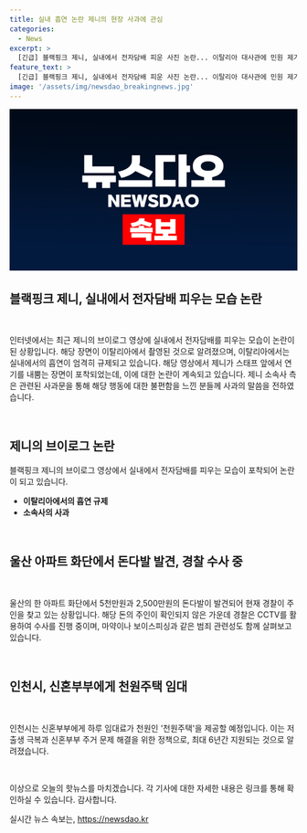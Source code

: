 ```yaml
---
title: 실내 흡연 논란 제니의 현장 사과에 관심
categories:
  - News
excerpt: >
  [긴급] 블랙핑크 제니, 실내에서 전자담배 피운 사진 논란... 이탈리아 대사관에 민원 제기되며 공식 사과. 울산 아파트 화단에서 5천만원과 2,500만원 돈다발 발견, 경찰은 주인 찾기에 allein. 인천시, 천원주택으로 신혼부부 지원...1일 1천원 임대료로 를 Teuchos. [매일 신선한 뉴스, [회]]
feature_text: >
  [긴급] 블랙핑크 제니, 실내에서 전자담배 피운 사진 논란... 이탈리아 대사관에 민원 제기되며 공식 사과. 울산 아파트 화단에서 5천만원과 2,500만원 돈다발 발견, 경찰은 주인 찾기에 allein. 인천시, 천원주택으로 신혼부부 지원...1일 1천원 임대료로 를 Teuchos. [매일 신선한 뉴스, [회]]
image: '/assets/img/newsdao_breakingnews.jpg'
---
```


<p><img src="/assets/img/newsdao_breakingnews.jpg" alt="pcversion 속보" /></p>

<h2 data-ke-size="size32"><b>블랙핑크 제니, 실내에서 전자담배 피우는 모습 논란</b></h2>

<p data-ke-size="size16">&nbsp;</p>

<p>인터넷에서는 최근 제니의 브이로그 영상에 실내에서 전자담배를 피우는 모습이 논란이 된 상황입니다. 해당 장면이 이탈리아에서 촬영된 것으로 알려졌으며, 이탈리아에서는 실내에서의 흡연이 엄격히 규제되고 있습니다. 해당 영상에서 제니가 스태프 앞에서 연기를 내뿜는 장면이 포착되었는데, 이에 대한 논란이 계속되고 있습니다. 제니 소속사 측은 관련된 사과문을 통해 해당 행동에 대한 불편함을 느낀 분들께 사과의 말씀을 전하였습니다.</p>

<p data-ke-size="size16">&nbsp;</p>

<h2 data-ke-size="size26">제니의 브이로그 논란</h2>

<p data-ke-size="size16">블랙핑크 제니의 브이로그 영상에서 실내에서 전자담배를 피우는 모습이 포착되어 논란이 되고 있습니다.</p>

<ul>
<li><b>이탈리아에서의 흡연 규제</b></li>
<li><b>소속사의 사과</b></li>
</ul>

<p data-ke-size="size16">&nbsp;</p>

<h2 data-ke-size="size26"><b>울산 아파트 화단에서 돈다발 발견, 경찰 수사 중</b></h2>

<p data-ke-size="size16">&nbsp;</p>

<p>울산의 한 아파트 화단에서 5천만원과 2,500만원의 돈다발이 발견되어 현재 경찰이 주인을 찾고 있는 상황입니다. 해당 돈의 주인이 확인되지 않은 가운데 경찰은 CCTV를 활용하여 수사를 진행 중이며, 마약이나 보이스피싱과 같은 범죄 관련성도 함께 살펴보고 있습니다.</p>

<p data-ke-size="size16">&nbsp;</p>

<h2 data-ke-size="size26"><b>인천시, 신혼부부에게 천원주택 임대</b></h2>

<p data-ke-size="size16">&nbsp;</p>

<p>인천시는 신혼부부에게 하루 임대료가 천원인 '천원주택'을 제공할 예정입니다. 이는 저출생 극복과 신혼부부 주거 문제 해결을 위한 정책으로, 최대 6년간 지원되는 것으로 알려졌습니다.</p>

<p data-ke-size="size16">&nbsp;</p>

<p>이상으로 오늘의 핫뉴스를 마치겠습니다. 각 기사에 대한 자세한 내용은 링크를 통해 확인하실 수 있습니다. 감사합니다.</p>
실시간 뉴스 속보는, <a href="https://newsdao.kr" rel="dofollow">https://newsdao.kr</a>


